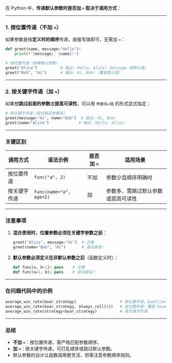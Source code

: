 在 Python 中，**传递默认参数时是否加 `=` 取决于调用方式**：

---

### **1. 按位置传递（不加 `=`）**
如果参数是按**定义时的顺序**传递，直接写值即可，无需加 `=`：
```python
def greet(name, message="Hello"):
    print(f"{message}, {name}!")

# 按位置传递（省略默认参数）
greet("Alice")          # 输出: Hello, Alice!（message 用默认值）
greet("Bob", "Hi")      # 输出: Hi, Bob!（覆盖默认值）
```

---

### **2. 按关键字传递（加 `=`）**
如果想**跳过前面的参数**或**提高可读性**，可以用 `参数名=值` 的形式显式指定：
```python
# 按关键字传递（显式指定参数名）
greet(message="Hi", name="Bob")  # 输出: Hi, Bob!
greet(name="Alice")             # 输出: Hello, Alice!
```

---

### **关键区别**
| 调用方式         | 语法示例                | 是否加 `=` | 适用场景                     |
|------------------|------------------------|-----------|----------------------------|
| 按位置传递        | `func("a", 2)`         | 不加       | 参数少且顺序明确时            |
| 按关键字传递      | `func(name="a", age=2)` | 加        | 参数多、需跳过默认参数或提高可读性 |

---

### **注意事项**
1. **混合使用时，位置参数必须在关键字参数之前**：
   ```python
   greet("Alice", message="Hi")  # 正确
   greet(name="Bob", "Hi")       # 语法错误！
   ```

2. **默认参数必须定义在非默认参数之后**（函数定义时）：
   ```python
   def func(a, b=1): pass    # 正确
   def func(a=1, b): pass    # 语法错误！
   ```

---

### **在问题代码中的示例**
```python
average_win_rate(boar_strategy)                   # 按位置传递，baseline 用默认值
average_win_rate(boar_strategy, always_roll(4))   # 按位置传递，覆盖 baseline
average_win_rate(strategy=boar_strategy)          # 按关键字传递
```

---

### **总结**
- **不加 `=`**：按位置传递，需严格匹配参数顺序。
- **加 `=`**：按关键字传递，可打乱顺序或跳过默认参数。
- 默认参数的设计让函数调用更灵活，但需注意参数顺序规则。